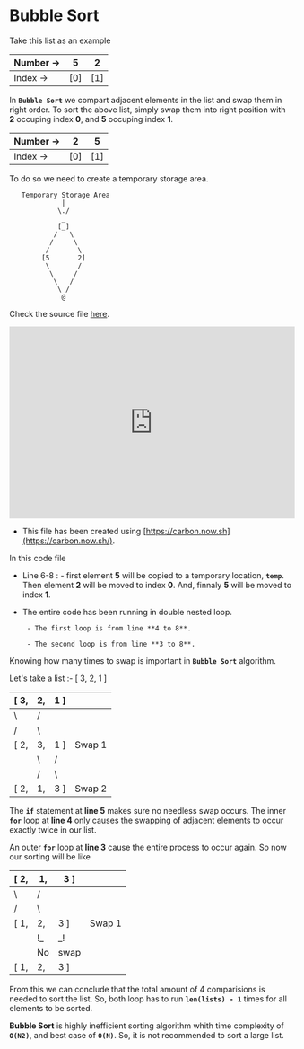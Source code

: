 # Bubble Sort

Take this list as an example 

| Number -> | 5 | 2 |
|---|---|---|
| Index -> | [0] | [1] |

In **`Bubble Sort`** we compart adjacent elements in the list and swap them in right order. To sort the above list, simply swap them into right position with **2** occuping index **0**, and **5** occuping index **1**.

| Number -> | 2 | 5 |
|---|---|---|
| Index -> | [0] | [1] |

To do so we need to create a temporary storage area.
             
       Temporary Storage Area    
                 |
                \./    
                 _
                [_]
               /   \
              /     \
             /       \
            [5       2]
             \       /
              \     /
               \   /
                \ /
                 @




Check the source file [here](/Chapter-10/bubbleSort.py).

<iframe
  src="https://carbon.now.sh/embed?bg=rgba%28171%2C+184%2C+195%2C+1%29&t=seti&wt=none&l=python&ds=true&dsyoff=20px&dsblur=68px&wc=true&wa=true&pv=19px&ph=22px&ln=true&fl=1&fm=Hack&fs=16.5px&lh=176%25&si=false&es=2x&wm=false&code=def%2520bubble%28lists%29%253A%250A%2520%2520%2520%2520iterationNumber%2520%253D%2520len%28lists%29%2520-%25201%250A%2520%2520%2520%2520for%2520i%2520in%2520range%28iterationNumber%29%253A%250A%2520%2520%2520%2520%2520%2520%2520%2520for%2520j%2520in%2520range%28iterationNumber%29%253A%250A%2520%2520%2520%2520%2520%2520%2520%2520%2520%2520%2520%2520if%2520lists%255Bj%255D%2520%253E%2520lists%255Bj%2520%252B%25201%255D%253A%250A%2520%2520%2520%2520%2520%2520%2520%2520%2520%2520%2520%2520%2520%2520%2520%2520temp%2520%253D%2520lists%255Bj%255D%250A%2520%2520%2520%2520%2520%2520%2520%2520%2520%2520%2520%2520%2520%2520%2520%2520lists%255Bj%255D%2520%253D%2520lists%255Bj%2520%252B%25201%255D%250A%2520%2520%2520%2520%2520%2520%2520%2520%2520%2520%2520%2520%2520%2520%2520%2520lists%255Bj%2520%252B%25201%255D%2520%253D%2520temp"
  style="width: 509px; height: 342px; border:0; transform: scale(1); overflow:hidden;"
  sandbox="allow-scripts allow-same-origin">
</iframe>

* This file has been created using [https://carbon.now.sh](https://carbon.now.sh/).

In this code file 
- Line 6-8 :
       - first element **5** will be copied to a temporary location, **`temp`**. Then element **2** will be moved to index **0**. And, finnaly **5** will be moved to index **1**.

- The entire code has been running in double nested loop.
       
       - The first loop is from line **4 to 8**.
       
       - The second loop is from line **3 to 8**.

Knowing how many times to swap is important in **`Bubble Sort`** algorithm.

Let's take a list :- [ 3, 2, 1 ]

| [ 3, | 2, | 1 ] | |
|---|---|---|---|
| \ | / | | |
| / | \ | | |
| [ 2, | 3, | 1 ] | Swap 1 |
| | \ | / | |
| | / | \ | |
| [ 2, | 1, | 3 ] | Swap 2 |

The **`if`** statement at **line 5** makes sure no needless swap occurs. The inner **`for`** loop at **line 4** only causes the swapping of adjacent elements to occur exactly twice in our list.

An outer **`for`** loop at **line 3** cause the entire process to occur again. So now our sorting will be like 

| [ 2, | 1, | 3 ] | |
|---|---|---|---|
| \ | / | | |
| / | \ | | |
| [ 1, | 2, | 3 ] | Swap 1 |
| | !_ | _! | |
| | No | swap | |
| [ 1, | 2, | 3 ] |  |


From this we can conclude that the total amount of 4 comparisions is needed to sort the list. So, both loop has to run **`len(lists) - 1`** times for all elements to be sorted.

**Bubble Sort** is highly inefficient sorting algorithm whith time complexity of **`O(N2)`**, and best case of **`O(N)`**. So, it is not recommended to sort a large list.